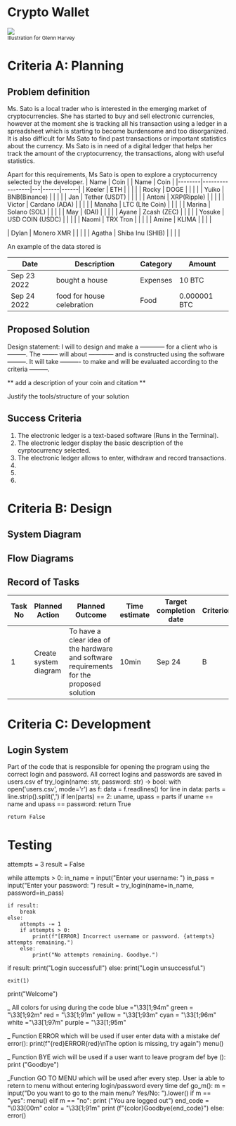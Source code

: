# Crypto Wallet

![](22ROOSE-master768.gif)  
<sub>Illustration for Glenn Harvey</sub>

# Criteria A: Planning

## Problem definition

Ms. Sato is a local trader who is interested in the emerging market of cryptocurrencies. She has started to buy and sell electronic currencies, however at the moment she is tracking all his transaction using a ledger in a spreadsheet which is starting to become burdensome and too disorganized. It is also difficult for Ms Sato to find past transactions or important statistics about the currency. Ms Sato is in need of a digital ledger that helps her track the amount of the cryptocurrency, the transactions, along with useful statistics. 

Apart for this requirements, Ms Sato is open to explore a cryptocurrency selected by the developer.
| Name   | Coin            |   | Name | Coin |
|--------|-----------------|---|------|------|
| Keeler | ETH             |   |      |      |
| Rocky  | DOGE            |   |      |      |
| Yuiko  | BNB(Binance)    |   |      |      |
| Jan    | Tether (USDT)   |   |      |      |
| Antoni | XRP(Ripple)     |   |      |      |
| Victor | Cardano (ADA)   |   |      |      |
| Manaha | LTC (LIte Coin) |   |      |      |
| Marina | Solano (SOL)    |   |      |      |
| May    | (DAI)           |   |      |      |
| Ayane  | Zcash (ZEC)     |   |      |      |
| Yosuke  | USD COIN  (USDC)  |   |      |      |
| Naomi  |  TRX Tron       |   |      |      |
| Amine  |  KLIMA          |   |      |      |

| Dylan  | Monero XMR    |   |      |      |
| Agatha | Shiba Inu (SHIB)    |   |      |      |


An example of the data stored is 

| Date | Description | Category | Amount  |
|------|-------------|----------|---------|
| Sep 23 2022 | bought a house | Expenses | 10 BTC |
| Sep 24 2022 | food for house celebration | Food | 0.000001 BTC |


## Proposed Solution

Design statement:
I will to design and make a ———— for a client who is ———. The ——– will about ———— and is constructed using the software ———. It will take  ———- to make and will be evaluated according to the criteria ———.

** add a description of your coin and citation **

Justify the tools/structure of your solution

## Success Criteria
1. The electronic ledger is a text-based software (Runs in the Terminal).
2. The electronic ledger display the basic description of the cyrptocurrency selected.
3. The electronic ledger allows to enter, withdraw and record transactions.
4.
5.
6.

# Criteria B: Design

## System Diagram

## Flow Diagrams


## Record of Tasks
| Task No | Planned Action                                                | Planned Outcome                                                                                                 | Time estimate | Target completion date | Criterion |
|---------|---------------------------------------------------------------|-----------------------------------------------------------------------------------------------------------------|---------------|------------------------|-----------|
| 1       | Create system diagram                                         | To have a clear idea of the hardware and software requirements for the proposed solution                        | 10min         | Sep 24                 | B         |

# Criteria C: Development

## Login System
Part of the code that is responsible for opening the program using the correct login and password. All correct logins and passwords are saved in users.csv
ef try_login(name: str, password: str) -> bool:
    with open('users.csv', mode='r') as f:
        data = f.readlines()
    for line in data:
        parts = line.strip().split(',')
        if len(parts) == 2:
            uname, upass = parts
            if uname == name and upass == password:
                return True

    return False

# Testing
attempts = 3
result = False

while attempts > 0:
    in_name = input("Enter your username: ")
    in_pass = input("Enter your password: ")
    result = try_login(name=in_name, password=in_pass)

    if result:
        break
    else:
        attempts -= 1
        if attempts > 0:
            print(f"[ERROR] Incorrect username or password. {attempts} attempts remaining.")
        else:
            print("No attempts remaining. Goodbye.")

if result:
    print("Login successful!")
else:
    print("Login unsuccessful.")

    exit(1)
print("Welcome")

_ All colors for using during the code
blue ="\33[1;94m"
green = "\33[1;92m"
red = "\33[1;91m"
yellow = "\33[1;93m"
cyan = "\33[1;96m"
white ="\33[1;97m"
purple = "\33[1;95m"

_ Function ERROR which will be used if user enter data with a mistake 
def error():
    print(f"{red}ERROR{red}\nThe option is missing, try again")
    menu()

_ Function BYE  wich will be used if a user want to leave program
def bye ():
    print ("Goodbye")

_Function GO TO MENU which will be used after every step. User ia able to retern to menu without entering login/password every time
def go_m():
    m = input("Do you want to go to the main menu? Yes/No: ").lower()
    if m == "yes":
        menu()
    elif m == "no":
        print ("You are logged out")
        end_code = "\033[00m"
        color = "\33[1;91m"
        print (f"{color}Goodbye{end_code}")
    else:
        error()





```
